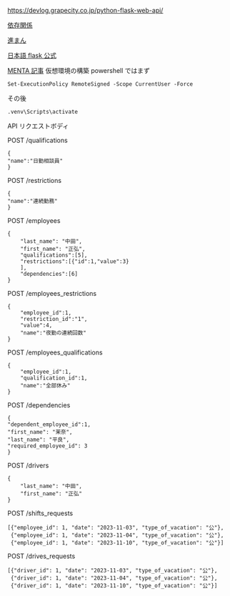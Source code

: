 https://devlog.grapecity.co.jp/python-flask-web-api/

[依存関係](https://poyo.hatenablog.jp/entry/2017/01/08/212227)

[進まん](https://qiita.com/keichiro24/items/c72c57b54332431c67ec)

[日本語 flask 公式](https://msiz07-flask-docs-ja.readthedocs.io/ja/latest/tutorial/layout.html)

[MENTA 記事](https://menta.work/post/detail/3638/7PiI6kAHGQJbQTAbWjlJ)
仮想環境の構築
powershell ではまず

```
Set-ExecutionPolicy RemoteSigned -Scope CurrentUser -Force
```

その後

```
.venv\Scripts\activate
```

API リクエストボディ<br>

POST /qualifications

```
{
"name":"日勤相談員"
}
```

POST /restrictions

```
{
"name":"連続勤務"
}
```

POST /employees

```
{
    "last_name": "中田",
    "first_name": "正弘",
    "qualifications":[5],
    "restrictions":[{"id":1,"value":3}
    ],
    "dependencies":[6]
}
```

POST /employees_restrictions

```
{
    "employee_id":1,
    "restriction_id":"1",
    "value":4,
    "name":"夜勤の連続回数"
}
```

POST /employees_qualifications

```
{
    "employee_id":1,
    "qualification_id":1,
    "name":"全部休み"
}
```

POST /dependencies

```
{
"dependent_employee_id":1,
"first_name": "茉奈",
"last_name": "平良",
"required_employee_id": 3
}
```

POST /drivers

```
{
    "last_name": "中田",
    "first_name": "正弘"
}
```

POST /shifts_requests

```
[{"employee_id": 1, "date": "2023-11-03", "type_of_vacation": "公"},
 {"employee_id": 1, "date": "2023-11-04", "type_of_vacation": "公"},
 {"employee_id": 1, "date": "2023-11-10", "type_of_vacation": "公"}]
```

POST /drives_requests

```
[{"driver_id": 1, "date": "2023-11-03", "type_of_vacation": "公"},
 {"driver_id": 1, "date": "2023-11-04", "type_of_vacation": "公"},
 {"driver_id": 1, "date": "2023-11-10", "type_of_vacation": "公"}]
```
